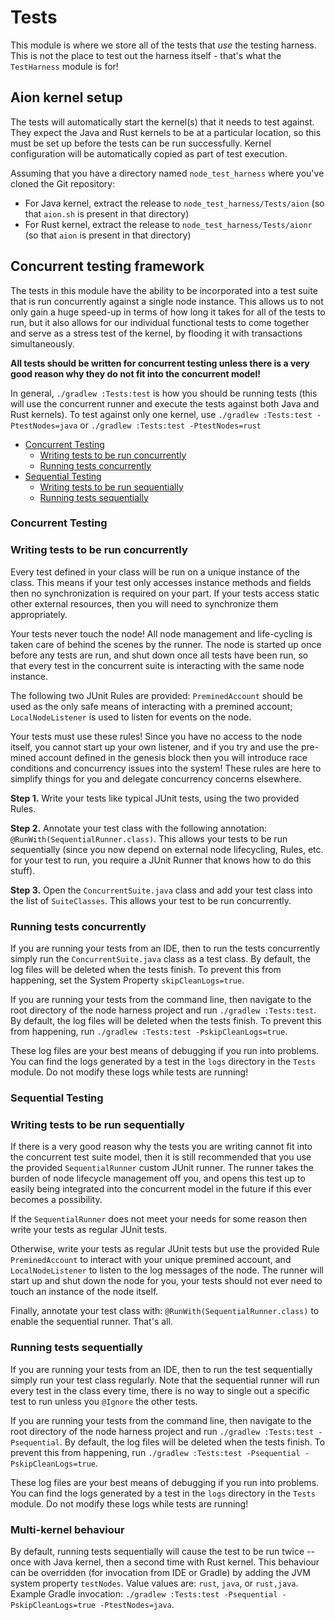 # Tests
This module is where we store all of the tests that _use_ the testing harness. This is not the place to test out the harness itself - that's what the `TestHarness` module is for!

## Aion kernel setup

The tests will automatically start the kernel(s) that it needs to test against.  They expect the Java and Rust kernels to be at a particular location, so this must be set up before the tests can be run successfully.  Kernel configuration will be automatically copied as part of test execution.

Assuming that you have a directory named `node_test_harness` where you've cloned the Git repository:
- For Java kernel, extract the release to `node_test_harness/Tests/aion` (so that `aion.sh` is present in that directory)
- For Rust kernel, extract the release to `node_test_harness/Tests/aionr` (so that `aion` is present in that directory)

## Concurrent testing framework
The tests in this module have the ability to be incorporated into a test suite that is run concurrently against a single node instance. This allows us to not only gain a huge speed-up in terms of how long it takes for all of the tests to run, but it also allows for our individual functional tests to come together and serve as a stress test of the kernel, by flooding it with transactions simultaneously.

__All tests should be written for concurrent testing unless there is a very good reason why they do not fit into the concurrent model!__

In general, `./gradlew :Tests:test` is how you should be running tests (this will use the concurrent runner and execute the tests against both Java and Rust kernels).  To test against only one kernel, use `./gradlew :Tests:test -PtestNodes=java` or `./gradlew :Tests:test -PtestNodes=rust`


* [Concurrent Testing](#concurrent)
  * [Writing tests to be run concurrently](#concurrent-writing)
  * [Running tests concurrently](#concurrent-run)
* [Sequential Testing](#sequential)
  * [Writing tests to be run sequentially](#sequential-writing)
  * [Running tests sequentially](#sequential-run)

### <a name="concurrent">Concurrent Testing</a>
### <a name="concurrent-writing">Writing tests to be run concurrently</a>
Every test defined in your class will be run on a unique instance of the class. This means if your test only accesses instance methods and fields then no synchronization is required on your part. If your tests access static other external resources, then you will need to synchronize them appropriately.

Your tests never touch the node! All node management and life-cycling is taken care of behind the scenes by the runner. The node is started up once before any tests are run, and shut down once all tests have been run, so that every test in the concurrent suite is interacting with the same node instance.

The following two JUnit Rules are provided: `PreminedAccount` should be used as the only safe means of interacting with a premined account; `LocalNodeListener` is used to listen for events on the node.

Your tests must use these rules! Since you have no access to the node itself, you cannot start up your own listener, and if you try and use the pre-mined account defined in the genesis block then you will introduce race conditions and concurrency issues into the system! These rules are here to simplify things for you and delegate concurrency concerns elsewhere.

__Step 1.__ Write your tests like typical JUnit tests, using the two provided Rules.

__Step 2.__ Annotate your test class with the following annotation: `@RunWith(SequentialRunner.class)`. This allows your tests to be run sequentially (since you now depend on external node lifecycling, Rules, etc. for your test to run, you require a JUnit Runner that knows how to do this stuff).

__Step 3.__ Open the `ConcurrentSuite.java` class and add your test class into the list of `SuiteClasses`. This allows your test to be run concurrently.

### <a name="concurrent-run">Running tests concurrently</a>
If you are running your tests from an IDE, then to run the tests concurrently simply run the `ConcurrentSuite.java` class as a test class. By default, the log files will be deleted when the tests finish. To prevent this from happening, set the System Property `skipCleanLogs=true`.

If you are running your tests from the command line, then navigate to the root directory of the node harness project and run `./gradlew :Tests:test`. By default, the log files will be deleted when the tests finish. To prevent this from happening, run `./gradlew :Tests:test -PskipCleanLogs=true`.

These log files are your best means of debugging if you run into problems. You can find the logs generated by a test in the `logs` directory in the `Tests` module. Do not modify these logs while tests are running!

### <a name="sequential">Sequential Testing</a>
### <a name="sequential-writing">Writing tests to be run sequentially</a>
If there is a very good reason why the tests you are writing cannot fit into the concurrent test suite model, then it is still recommended that you use the provided `SequentialRunner` custom JUnit runner. The runner takes the burden of node lifecycle management off you, and opens this test up to easily being integrated into the concurrent model in the future if this ever becomes a possibility.

If the `SequentialRunner` does not meet your needs for some reason then write your tests as regular JUnit tests.

Otherwise, write your tests as regular JUnit tests but use the provided Rule `PreminedAccount` to interact with your unique premined account, and `LocalNodeListener` to listen to the log messages of the node. The runner will start up and shut down the node for you, your tests should not ever need to touch an instance of the node itself.

Finally, annotate your test class with: `@RunWith(SequentialRunner.class)` to enable the sequential runner. That's all.

### <a name="sequential-run">Running tests sequentially</a>
If you are running your tests from an IDE, then to run the test sequentially simply run your test class regularly. Note that the sequential runner will run every test in the class every time, there is no way to single out a specific test to run unless you `@Ignore` the other tests.

If you are running your tests from the command line, then navigate to the root directory of the node harness project and run `./gradlew :Tests:test -Psequential`. By default, the log files will be deleted when the tests finish. To prevent this from happening, run `./gradlew :Tests:test -Psequential -PskipCleanLogs=true`.

These log files are your best means of debugging if you run into problems. You can find the logs generated by a test in the `logs` directory in the `Tests` module. Do not modify these logs while tests are running!

### <a name="sequential-run">Multi-kernel behaviour</a>

By default, running tests sequentially will cause the test to be run twice -- once with Java kernel, then a second time with Rust kernel.  This behaviour can be overridden (for invocation from IDE or Gradle) by adding the JVM system property `testNodes`.  Value values are: `rust`, `java`, or `rust,java`.  Example Gradle invocation: `./gradlew :Tests:test -Psequential -PskipCleanLogs=true -PtestNodes=java`. 

